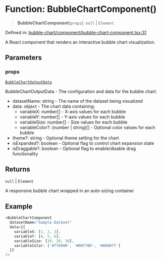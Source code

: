 # Function: BubbleChartComponent()

> **BubbleChartComponent**(`props`): `null` \| `Element`

Defined in: [bubble-chart/component/bubble-chart-component.tsx:31](https://github.com/GeoDaCenter/openassistant/blob/1b6e044b8153114911daa09cb063c51a2d620732/packages/echarts/src/bubble-chart/component/bubble-chart-component.tsx#L31)

A React component that renders an interactive bubble chart visualization.

## Parameters

### props

[`BubbleChartOutputData`](../type-aliases/BubbleChartOutputData.md)

BubbleChartOutputData - The configuration and data for the bubble chart:
  - datasetName: string - The name of the dataset being visualized
  - data: object - The chart data containing:
    - variableX: number[] - X-axis values for each bubble
    - variableY: number[] - Y-axis values for each bubble
    - variableSize: number[] - Size values for each bubble
    - variableColor?: (number | string)[] - Optional color values for each bubble
  - theme?: string - Optional theme setting for the chart
  - isExpanded?: boolean - Optional flag to control chart expansion state
  - isDraggable?: boolean - Optional flag to enable/disable drag functionality

## Returns

`null` \| `Element`

A responsive bubble chart wrapped in an auto-sizing container

## Example

```ts
<BubbleChartComponent
  datasetName="Sample Dataset"
  data={{
    variableX: [1, 2, 3],
    variableY: [4, 5, 6],
    variableSize: [10, 20, 30],
    variableColor: ['#ff0000', '#00ff00', '#0000ff']
  }}
/>
```
